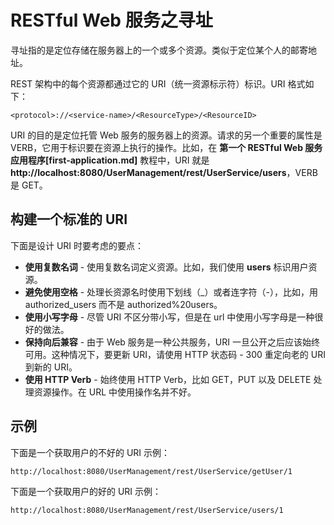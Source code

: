 # RESTful Web 服务之寻址

寻址指的是定位存储在服务器上的一个或多个资源。类似于定位某个人的邮寄地址。

REST 架构中的每个资源都通过它的 URI（统一资源标示符）标识。URI 格式如下：

```
<protocol>://<service-name>/<ResourceType>/<ResourceID>
```

URI 的目的是定位托管 Web 服务的服务器上的资源。请求的另一个重要的属性是 VERB，它用于标识要在资源上执行的操作。比如，在 __第一个 RESTful Web 服务应用程序[first-application.md]__ 教程中，URI 就是 __http://localhost:8080/UserManagement/rest/UserService/users__，VERB 是 GET。

## 构建一个标准的 URI

下面是设计 URI 时要考虑的要点：

- __使用复数名词__ - 使用复数名词定义资源。比如，我们使用 __users__ 标识用户资源。
- __避免使用空格__ - 处理长资源名时使用下划线（_）或者连字符（-），比如，用 authorized_users 而不是 authorized%20users。
- __使用小写字母__ - 尽管 URI 不区分带小写，但是在 url 中使用小写字母是一种很好的做法。
- __保持向后兼容__ - 由于 Web 服务是一种公共服务，URI 一旦公开之后应该始终可用。这种情况下，要更新 URI，请使用 HTTP 状态码 - 300 重定向老的 URI 到新的 URI。
- __使用 HTTP Verb__ - 始终使用 HTTP Verb，比如 GET，PUT 以及 DELETE 处理资源操作。在 URL 中使用操作名并不好。

## 示例

下面是一个获取用户的不好的 URI 示例：

```
http://localhost:8080/UserManagement/rest/UserService/getUser/1
```

下面是一个获取用户的好的 URI 示例：

```
http://localhost:8080/UserManagement/rest/UserService/users/1
```